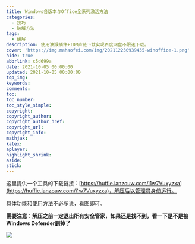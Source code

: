 ```yaml
---
title: Windows各版本与Office全系列激活方法
categories:
  - 技巧
  - 破解方法
tags:
  - 破解
description: 使用油猴插件+IDM直链下载实现百度网盘不限速下载。
cover: 'https://img.mahaofei.com/img/202112230939435-winoffice-1.png'
hide: true
abbrlink: c5d699a
date: 2021-10-05 00:00:00
updated: 2021-10-05 00:00:00
top_img:
keywords:
comments:
toc:
toc_number:
toc_style_simple:
copyright:
copyright_author:
copyright_author_href:
copyright_url:
copyright_info:
mathjax:
katex:
aplayer:
highlight_shrink:
aside:
stick:
---
```



这里提供一个工具的下载链接：[https://huffie.lanzouw.com/i1w7Vuxyzxa](https://huffie.lanzouw.com/i1w7Vuxyzxa)，解压后以管理员身份运行。

具体功能和使用方法不必多说，看图即可。

**需要注意：解压之前一定退出所有安全管家，如果还是找不到，看一下是不是被Windows Defender删掉了**

![](https://img.mahaofei.com/img/202112230939435-winoffice-1.png)
